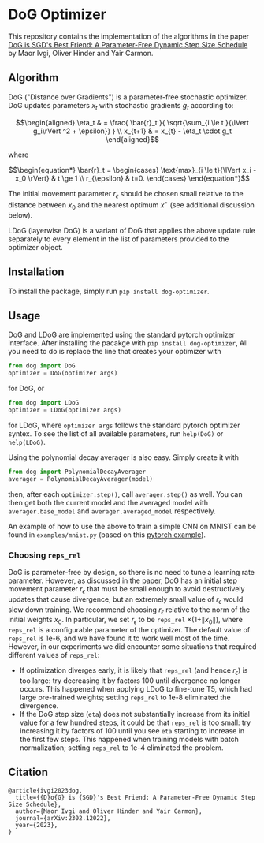 # DoG Optimizer

This repository contains the implementation of the algorithms in the paper 
[DoG is SGD's Best Friend: A Parameter-Free Dynamic Step Size Schedule](https://arxiv.org/abs/2302.12022)
by Maor Ivgi, Oliver Hinder and Yair Carmon.

## Algorithm
DoG ("Distance over Gradients") is a parameter-free stochastic optimizer. 
DoG updates parameters $x_t$ with stochastic gradients $g_t$ according to:
```math
\begin{aligned}
   \eta_t & = \frac{ \bar{r}_t }{ \sqrt{\sum_{i \le t }{\lVert g_i\rVert ^2 + \epsilon}} } \\   
   x_{t+1} & = x_{t} - \eta_t \cdot g_t
  \end{aligned}
```
where
```math
\begin{equation*}
\bar{r}_t = \begin{cases}
\text{max}_{i \le t}{\lVert x_i - x_0 \rVert} & t \ge 1 \\
r_{\epsilon} & t=0.
\end{cases}
\end{equation*}
```
The initial movement parameter $r_{\epsilon}$ should be chosen small relative to the distance between $x_0$ and the nearest optimum $x^\star$ (see additional discussion below).

LDoG (layerwise DoG) is a variant of DoG that applies the above update rule separately to every element in the list of parameters provided to the optimizer object.

## Installation
To install the package, simply run `pip install dog-optimizer`.

## Usage
DoG and LDoG are implemented using the standard pytorch optimizer interface. After installing the pacakge with `pip install dog-optimizer`,
All you need to do is replace the line that creates your optimizer with 
```python
from dog import DoG
optimizer = DoG(optimizer args)
```
for DoG, or
```python
from dog import LDoG
optimizer = LDoG(optimizer args)
```
for LDoG, 
where `optimizer args` follows the standard pytorch optimizer syntex. 
To see the list of all available parameters, run `help(DoG)` or `help(LDoG)`.


Using the polynomial decay averager is also easy. Simply create it with 
```python
from dog import PolynomialDecayAverager
averager = PolynomialDecayAverager(model)
```
then, after each `optimizer.step()`, call `averager.step()` as well.
You can then get both the current model and the averaged model with `averager.base_model` and `averager.averaged_model` respectively.

An example of how to use the above to train a simple CNN on MNIST can be found in `examples/mnist.py` 
(based on this [pytorch example](https://github.com/pytorch/examples/blob/main/mnist/main.py)).

### Choosing `reps_rel`
DoG is parameter-free by design, so there is no need to tune a learning rate parameter. 
However, as discussed in the paper, DoG has an initial step movement parameter 
$r_{\epsilon}$ that must be small enough to avoid destructively updates that cause divergence, 
but an extremely small value of $r_{\epsilon}$ would slow down training. 
We recommend choosing $r_{\epsilon}$ relative to the norm of the initial weights $x_0$. In particular, we set 
$r_{\epsilon}$ to be `reps_rel` $\times (1+\rVert x_0 \lVert)$, where `reps_rel` is a configurable parameter of the optimizer. The default value 
of `reps_rel` is 1e-6, and we have found it to work well most of the time. However, in our experiments we did encounter 
some situations that required different values of `reps_rel`:
- If optimization diverges early, it is likely that `reps_rel` (and hence $r_{\epsilon}$) is too large: 
try decreasing it by factors 100 until divergence no longer occurs. This happened when applying LDoG to fine-tune T5, 
which had large pre-trained weights; setting `reps_rel` to 1e-8 eliminated the divergence.
- If the DoG step size (`eta`) does not substantially increase from its initial value for a few hundred steps, it could be that `reps_rel` is too small: 
try increasing it by factors of 100 until you see `eta` starting to increase in the first few steps. 
This happened when training models with batch normalization; setting `reps_rel` to 1e-4 eliminated the problem.


## Citation
```
@article{ivgi2023dog,
  title={{D}o{G} is {SGD}'s Best Friend: A Parameter-Free Dynamic Step Size Schedule}, 
  author={Maor Ivgi and Oliver Hinder and Yair Carmon}, 
  journal={arXiv:2302.12022}, 
  year={2023},
}  
```